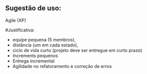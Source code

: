 ## Sugestão de uso: 
Agile (XP)

#Justificativa: 
- equipe pequena (5 membros), 
- distância (um em cada estado), 
- ciclo de vida curto (projeto deve ser entregue em curto prazo)
- Increments pequenos
- Entrega incremental
- Agilidade no refatoramento e correção de erros
